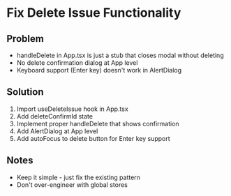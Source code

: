 # Fix Delete Issue Functionality

## Problem
- handleDelete in App.tsx is just a stub that closes modal without deleting
- No delete confirmation dialog at App level
- Keyboard support (Enter key) doesn't work in AlertDialog

## Solution
1. Import useDeleteIssue hook in App.tsx
2. Add deleteConfirmId state
3. Implement proper handleDelete that shows confirmation
4. Add AlertDialog at App level
5. Add autoFocus to delete button for Enter key support

## Notes
- Keep it simple - just fix the existing pattern
- Don't over-engineer with global stores